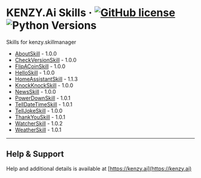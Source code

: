# KENZY.Ai Skills &middot; [![GitHub license](https://img.shields.io/github/license/lnxusr1/kenzy-skills)](https://github.com/lnxusr1/kenzy-skills/blob/master/LICENSE) ![Python Versions](https://img.shields.io/pypi/pyversions/yt2mp3.svg)

Skills for kenzy.skillmanager

* [AboutSkill](https://docs.kenzy.ai/en/latest/kenzy.skills.AboutSkill/) - 1.0.0
* [CheckVersionSkill](https://docs.kenzy.ai/en/latest/kenzy.skills.CheckVersionSkill/) - 1.0.0
* [FlipACoinSkill](https://docs.kenzy.ai/en/latest/kenzy.skills.FlipACoinSkill/) - 1.0.0
* [HelloSkill](https://docs.kenzy.ai/en/latest/kenzy.skills.HelloSkill/) - 1.0.0
* [HomeAssistantSkill](https://docs.kenzy.ai/en/latest/kenzy.skills.HomeAssistantSkill/) - 1.1.3
* [KnockKnockSkill](https://docs.kenzy.ai/en/latest/kenzy.skills.KnockKnockSkill/) - 1.0.0
* [NewsSkill](https://docs.kenzy.ai/en/latest/kenzy.skills.NewsSkill/) - 1.0.0
* [PowerDownSkill](https://docs.kenzy.ai/en/latest/kenzy.skills.PowerDownSkill/) - 1.0.1
* [TellDateTimeSkill](https://docs.kenzy.ai/en/latest/kenzy.skills.TellDateTimeSkill/) - 1.0.1
* [TellJokeSkill](https://docs.kenzy.ai/en/latest/kenzy.skills.TellJokeSkill/) - 1.0.0
* [ThankYouSkill](https://docs.kenzy.ai/en/latest/kenzy.skills.ThankYouSkill/) - 1.0.1
* [WatcherSkill](https://docs.kenzy.ai/en/latest/kenzy.skills.WatcherSkill/) - 1.0.2
* [WeatherSkill](https://docs.kenzy.ai/en/latest/kenzy.skills.WeatherSkill/) - 1.0.1

-----

## Help & Support

Help and additional details is available at [https://kenzy.ai](https://kenzy.ai)